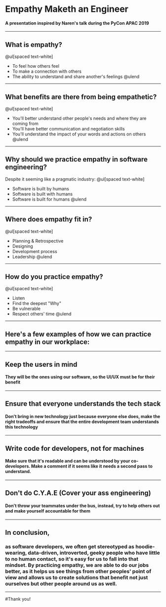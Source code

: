 # Empathy Maketh an Engineer
#### A presentation inspired by Naren's talk during the PyCon APAC 2019

---

## What is empathy?

@ul[spaced text-white]
- To feel how others feel
- To make a connection with others
- The ability to understand and share another's feelings
@ulend

---

## What benefits are there from being empathetic?

@ul[spaced text-white]
- You'll better understand other people's needs and where they are coming from
- You'll have better communication and negotiation skills
- You'll understand the impact of your words and actions on others
@ulend

---

## Why should we practice empathy in software engineering?


Despite it seeming like a pragmatic industry:
@ul[spaced text-white]
- Software is built by humans
- Software is built with humans
- Software is built for humans
@ulend

---

## Where does empathy fit in?

@ul[spaced text-white]
- Planning & Retrospective
- Designing
- Development process
- Leadership
@ulend

---

## How do you practice empathy?

@ul[spaced text-white]
- Listen
- Find the deepest "Why"
- Be vulnerable
- Respect others' time
@ulend

---

## Here's a few examples of how we can practice empathy in our workplace:

---

## Keep the users in mind
#### They will be the ones using our software, so the UI/UX must be for their benefit

---

## Ensure that everyone understands the tech stack
#### Don't bring in new technology just because everyone else does, make the right tradeoffs and ensure that the entire development team understands this technology

---

## Write code for developers, not for machines
#### Make sure that it's readable and can be understood by your co-developers. Make a comment if it seems like it needs a second pass to understand.

---

## Don't do C.Y.A.E (Cover your ass engineering)
#### Don't throw your teammates under the bus, instead, try to help others out and make yourself accountable for them

---

## In conclusion,
### as software developers, we often get stereotyped as hoodie-wearing, data-driven, introverted, geeky people who have little to no human contact, so it's easy for us to fall into that mindset. By practicing empathy, we are able to do our jobs better, as it helps us see things from other peoples' point of view and allows us to create solutions that benefit not just ourselves but other people around us as well.

---

#Thank you!